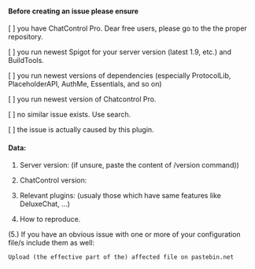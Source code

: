 #### Before creating an issue please ensure

[ ] you have ChatControl Pro. Dear free users, please go to the the proper repository.

[ ] you run newest Spigot for your server version (latest 1.9, etc.) and BuildTools.

[ ] you run newest versions of dependencies (especially ProtocolLib, PlaceholderAPI, AuthMe, Essentials, and so on)

[ ] you run newest version of Chatcontrol Pro.

[ ] no similar issue exists. Use search.

[ ] the issue is actually caused by this plugin.

#### Data:
1. Server version: (if unsure, paste the content of /version command))

2. ChatControl version:

3. Relevant plugins: (usualy those which have same features like DeluxeChat, ...)

4. How to reproduce.

(5.) If you have an obvious issue with one or more of your configuration file/s include them as well:

```
Upload (the effective part of the) affected file on pastebin.net
```
